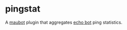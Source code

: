 # pingstat
A [maubot](https://github.com/maubot/maubot) plugin that aggregates [echo bot](https://github.com/maubot/echo) ping statistics.
